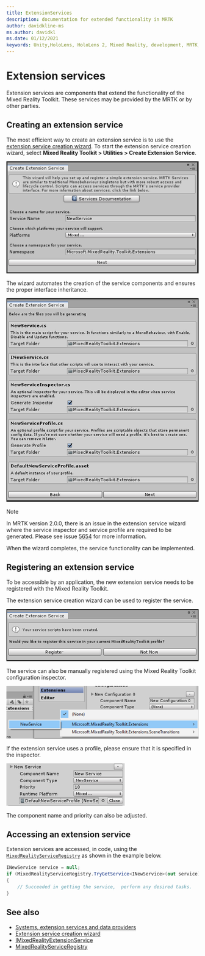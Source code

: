 ```yaml
---
title: ExtensionServices
description: documentation for extended functionality in MRTK
author: davidkline-ms
ms.author: davidkl
ms.date: 01/12/2021
keywords: Unity,HoloLens, HoloLens 2, Mixed Reality, development, MRTK,
---
```


# Extension services

Extension services are components that extend the functionality of the Mixed Reality Toolkit. These services may be provided
by the MRTK or by other parties.

## Creating an extension service

The most efficient way to create an extension service is to use the [extension service creation wizard](../tools/ExtensionServiceCreationWizard.md).
To start the extension service creation wizard, select **Mixed Reality Toolkit > Utilities > Create Extension Service**.

![Extension service creation wizard](../images/extension-wizard/ExtensionServiceCreationWizard.png)

The wizard automates the creation of the service components and ensures the proper interface inheritance.

![Components created by the extension service creation wizard](../images/extension-wizard/ExtensionServiceComponents.png)

> [!Note]
> In MRTK version 2.0.0, there is an issue in the extension service wizard where the service inspector
and service profile are required to be generated. Please see issue [5654](https://github.com/microsoft/MixedRealityToolkit-Unity/issues/5654) for more information.

When the wizard completes, the service functionality can be implemented.

## Registering an extension service

To be accessible by an application, the new extension service needs to be registered with the Mixed Reality Toolkit.

The extension service creation wizard can be used to register the service.

![Extension service creation wizard registration](../images/extension-wizard/ExtensionServiceWizardRegister.png)

The service can also be manually registered using the Mixed Reality Toolkit configuration inspector.

![Manual extension service registration](../images/profiles/RegisterExtensionService.png)

If the extension service uses a profile, please ensure that it is specified in the inspector.

![Configured extension service](../images/profiles/ConfiguredExtensionService.png)

The component name and priority can also be adjusted.

## Accessing an extension service

Extension services are accessed, in code, using the [`MixedRealityServiceRegistry`](xref:Microsoft.MixedReality.Toolkit.MixedRealityServiceRegistry)
as shown in the example below.

```c#
INewService service = null;
if (MixedRealityServiceRegistry.TryGetService<INewService>(out service))
{
    // Succeeded in getting the service,  perform any desired tasks.
}
```

## See also

- [Systems, extension services and data providers](../../architecture/SystemsExtensionsProviders.md)
- [Extension service creation wizard](../tools/ExtensionServiceCreationWizard.md)
- [IMixedRealityExtensionService](xref:Microsoft.MixedReality.Toolkit.IMixedRealityExtensionService)
- [MixedRealityServiceRegistry](xref:Microsoft.MixedReality.Toolkit.MixedRealityServiceRegistry)
